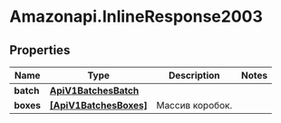 # Amazonapi.InlineResponse2003

## Properties

Name | Type | Description | Notes
------------ | ------------- | ------------- | -------------
**batch** | [**ApiV1BatchesBatch**](ApiV1BatchesBatch.md) |  | 
**boxes** | [**[ApiV1BatchesBoxes]**](ApiV1BatchesBoxes.md) | Массив коробок. | 


